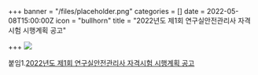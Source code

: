 +++
banner = "/files/placeholder.png"
categories = []
date = 2022-05-08T15:00:00Z
icon = "bullhorn"
title = "2022년도 제1회 연구실안전관리사 자격시험 시행계획 공고"

+++
![](/files/2022-1.jpg)

붙임1.[2022년도 제1회 연구실안전관리사 자격시험 시행계획 공고](/files/2022-1-hwp-link-3.zip)
